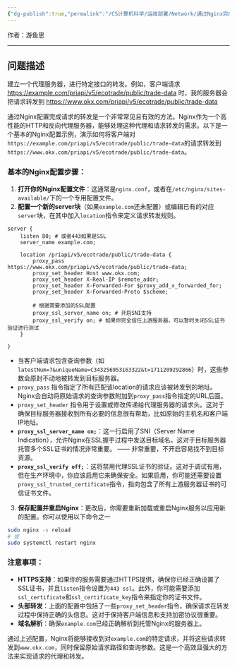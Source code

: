 ```yaml
---
{"dg-publish":true,"permalink":"/CS计算机科学/运维部署/Network/通过Nginx完成请求转发/","noteIcon":"","created":"2024-03-24T12:03:52.131+08:00","updated":"2024-04-24T00:31:17.835+08:00"}
---
```



作者：游鱼思

---
## 问题描述

建立一个代理服务器，进行特定接口的转发。例如，客户端请求 https://example.com/priapi/v5/ecotrade/public/trade-data 时，我的服务器会把请求转发到 https://www.okx.com/priapi/v5/ecotrade/public/trade-data

通过Nginx配置完成请求的转发是一个非常常见且有效的方法。Nginx作为一个高性能的HTTP和反向代理服务器，能够处理这种代理和请求转发的需求。以下是一个基本的Nginx配置示例，演示如何将客户端对`https://example.com/priapi/v5/ecotrade/public/trade-data`的请求转发到`https://www.okx.com/priapi/v5/ecotrade/public/trade-data`。

### 基本的Nginx配置步骤：

1. **打开你的Nginx配置文件**：这通常是`nginx.conf`，或者在`/etc/nginx/sites-available/`下的一个专用配置文件。
2. **配置一个新的server块**（如果`example.com`还未配置）或编辑已有的对应`server`块，在其中加入`location`指令来定义请求转发规则。

```nginx
server {
    listen 80; # 或者443如果是SSL
    server_name example.com;
    
	location /priapi/v5/ecotrade/public/trade-data {
	    proxy_pass https://www.okx.com/priapi/v5/ecotrade/public/trade-data;
	    proxy_set_header Host www.okx.com;
	    proxy_set_header X-Real-IP $remote_addr;
	    proxy_set_header X-Forwarded-For $proxy_add_x_forwarded_for;
	    proxy_set_header X-Forwarded-Proto $scheme;
	
	    # 根据需要添加的SSL配置
	    proxy_ssl_server_name on; # 开启SNI支持
	    proxy_ssl_verify on; # 如果你完全信任上游服务器，可以暂时关闭SSL证书验证进行测试
	}

}
```

-  当客户端请求包含查询参数（如`latestNum=7&uniqueName=C343256953163322&t=1711209292866`）时，这些参数会原封不动地被转发到目标服务器。
- `proxy_pass` 指令指定了所有匹配该location的请求应该被转发到的地址。Nginx会自动将原始请求的查询参数附加到`proxy_pass`指令指定的URL后面。
- `proxy_set_header` 指令用于设置或修改传递给代理服务器的请求头。这对于确保目标服务器接收到所有必要的信息很有帮助，比如原始的主机名和客户端IP地址。
- **`proxy_ssl_server_name on;`**：这一行启用了SNI（Server Name Indication），允许Nginx在SSL握手过程中发送目标域名。这对于目标服务器托管多个SSL证书的情况非常重要。 —— 非常重要，不开启容易找不到目标资源。
- **`proxy_ssl_verify off;`**：这将禁用代理SSL证书的验证。这对于调试有用，但在生产环境中，你应该启用它来确保安全。如果启用，你可能还需要设置`proxy_ssl_trusted_certificate`指令，指向包含了所有上游服务器证书的可信证书文件。

3. **保存配置并重启Nginx**：更改后，你需要重新加载或重启Nginx服务以应用新的配置。你可以使用以下命令之一

```bash
sudo nginx -s reload
# 或
sudo systemctl restart nginx
```

### 注意事项：

- **HTTPS支持**：如果你的服务需要通过HTTPS提供，确保你已经正确设置了SSL证书，并且`listen`指令设置为`443 ssl`。此外，你可能需要添加`ssl_certificate`和`ssl_certificate_key`指令来指定你的证书文件。
- **头部转发**：上面的配置中包括了一些`proxy_set_header`指令，确保请求在转发过程中保持正确的头信息。这对于保持客户端信息和支持加密协议很重要。
- **域名解析**：确保`example.com`已经正确解析到托管Nginx的服务器上。

通过上述配置，Nginx将能够接收到对`example.com`的特定请求，并将这些请求转发到`www.okx.com`，同时保留原始请求路径和查询参数。这是一个高效且强大的方法来实现请求的代理和转发。